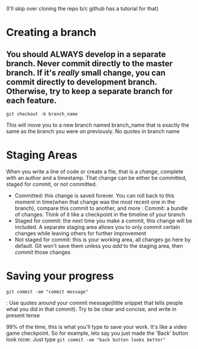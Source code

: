 (I'll skip over cloning the repo b/c github has a tutorial for that)

# Creating a branch

## You should ALWAYS develop in a separate branch.  Never commit directly to the master branch.  If it's *really* small change, you can commit directly to development branch.  Otherwise, try to keep a separate branch for each feature.
 
 `git checkout -b branch_name`
 
 This will move you to a new branch named branch_name that is exactly the same as the branch you were on previously.  No quotes in branch name
 
# Staging Areas

When you write a line of code or create a file, that is a *change*, complete with an author and a timestamp.  That change can be either be committed, staged for commit, or not committed.
* Committed: this change is saved forever.  You can roll back to this moment in time(when that change was the most recent one in the branch), compare this commit to another, and more
: Commit: a bundle of changes.  Think of it like a checkpoint in the timeline of your branch
* Staged for commit: the next time you make a commit, this change will be included.  A separate staging area allows you to only commit certain changes while leaving others for further improvement
* Not staged for commit: this is your working area, all changes go here by default.  Git won't save them unless you *add* to the staging area, then *commit* those changes

# Saving your progress

`git commit -am "commit message"`

: Use quotes around your commit message(little snippet that tells people what you did in that commit).  Try to be clear and concise, and write in present tense

99% of the time, this is what you'll type to save your work.  It's like a video game checkpoint.  So for example, lets say you just made the 'Back' button look nicer.  Just type `git commit -am "back button looks better"`
 
 
